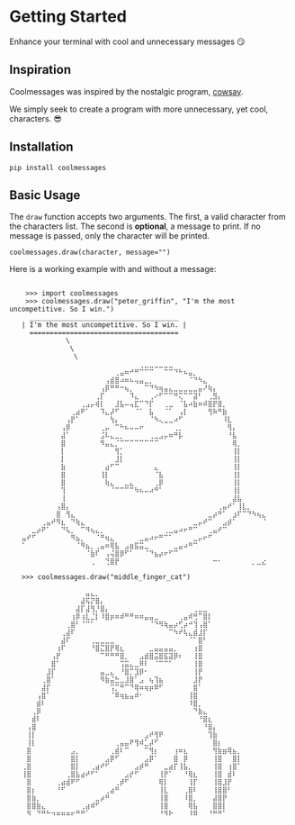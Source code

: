 # Getting Started

Enhance your terminal with cool and unnecessary messages 😏

## Inspiration

Coolmessages was inspired by the nostalgic program, [cowsay](https://en.wikipedia.org/wiki/Cowsay).

We simply seek to create a program with more unnecessary, yet cool, characters. 😎

## Installation

```
pip install coolmessages
```

## Basic Usage

The `draw` function accepts two arguments. The first, a valid character
from the characters list. The second is **optional**, a message to print.
If no message is passed, only the character will be printed.

```
coolmessages.draw(character, message="")
```

Here is a working example with and without a message:

```

    >>> import coolmessages
    >>> coolmessages.draw("peter_griffin", "I'm the most uncompetitive. So I win.")
     _____________________________________
   | I'm the most uncompetitive. So I win. |
     =====================================
              \
               \
                \
   ⠀⠀⠀⠀⠀⠀⠀⠀⠀⠀⠀⠀⠀⠀⠀⠀⠀⠀⠀⠀⠀⠀⠀⠀⢀⣀⣀⣀⣀⣀⣀⠀⠀⠀⠀⠀⠀⠀⠀⠀⠀⠀⠀⠀⠀⠀⠀⠀⠀⠀
   ⠀⠀⠀⠀⠀⠀⠀⠀⠀⠀⠀⠀⠀⠀⠀⠀⠀⠀⠀⢀⣤⠶⠚⠛⠉⠉⠉⠀⠀⠉⠉⠙⠓⠦⣤⡀⠀⠀⠀⠀⠀⠀⠀⠀⠀⠀⠀⠀⠀⠀
   ⠀⠀⠀⠀⠀⠀⠀⠀⠀⠀⠀⠀⠀⠀⠀⠀⠀⢠⣾⣿⠴⠶⠦⢤⣤⣀⡀⠀⠀⠀⠀⠀⠀⠀⠈⠙⠳⣄⠀⠀⠀⠀⠀⠀⠀⠀⠀⠀⠀⠀
   ⠀⠀⠀⠀⠀⠀⠀⠀⠀⠀⠀⠀⠀⠀⠀⠀⢠⡿⠛⠛⠒⢦⡀⠀⠀⠉⠙⠳⢶⣤⣄⣀⣀⣀⣀⣀⣤⠜⢷⡄⠀⠀⠀⠀⠀⠀⠀⠀⠀⠀
   ⠀⠀⠀⠀⠀⠀⠀⠀⠀⠀⠀⠀⠀⠀⠀⢀⡏⠀⠀⠀⠀⠀⠹⣄⠀⠀⢀⠔⠋⠉⠉⠛⢍⠉⠉⣽⠃⠀⢀⣻⡄⠀⠀⠀⠀⠀⠀⠀⠀⠀
   ⠀⠀⠀⠀⠀⠀⠀⠀⠀⠀⠀⠀⢀⣠⡤⢾⡇⠀⠀⣸⣧⠤⢤⣏⠉⠙⡏⠀⠀⢀⣀⠀⠈⣧⠴⣷⠶⠾⣿⡟⣿⡀⠀⠀⠀⠀⠀⠀⠀⠀
   ⠀⠀⠀⠀⠀⠀⠀⠀⠀⠀⢀⣴⠟⠁⠀⠀⠹⣄⡼⠋⠀⠀⠀⠈⠁⠀⣧⠀⠀⠈⠁⠀⢠⡇⠀⠀⠀⠀⢻⠷⠛⣷⠀⠀⠀⠀⠀⠀⠀⠀
   ⠀⠀⠀⠀⠀⠀⠀⠀⠀⢠⡟⠁⠀⠀⠀⠀⠀⠀⢳⡄⠀⠀⠀⠀⠀⠀⠈⠳⢄⣀⣀⠴⠋⠀⠀⠀⠀⠀⠀⠀⠀⠸⣇⠀⠀⠀⠀⠀⠀⠀
   ⠀⠀⠀⠀⠀⠀⠀⠀⢠⡿⠀⠀⠀⠀⠀⠀⢀⡤⠀⠉⠓⠦⠤⠤⠖⠀⠀⠀⠀⠀⠀⢀⡀⠀⠀⠀⠀⠀⠀⠀⠀⠀⢻⡄⠀⠀⠀⠀⠀⠀
   ⠀⠀⠀⠀⠀⠀⠀⠀⣼⠁⠀⠀⠀⠀⠀⠀⣨⠧⣄⣀⡀⠀⠀⠀⠀⠀⢀⣀⣠⡤⠶⠛⡧⠀⠀⠀⠀⠀⠀⠀⠀⠀⠘⣧⠀⠀⠀⠀⠀⠀
   ⠀⠀⠀⠀⠀⠀⠀⠀⣿⠀⠀⠀⠀⠀⠀⠀⠻⣤⣄⡈⠉⠉⠉⠉⠉⠉⠉⠉⠀⠀⠀⠀⠀⠀⠀⠀⠀⠀⠀⠀⠀⠀⠀⢿⡀⠀⠀⠀⠀⠀
   ⠀⠀⠀⠀⠀⠀⠀⠀⡇⠀⠀⠀⠀⠀⠀⠀⠀⠀⠀⢻⡁⠀⠀⠀⠀⠀⠀⠀⠀⠀⠀⠀⠀⠀⠀⠀⠀⠀⠀⠀⠀⠀⠀⢸⡇⠀⠀⠀⠀⠀
   ⠀⠀⠀⠀⠀⠀⠀⠀⡇⠀⠀⠀⠀⠀⠀⠀⠀⠀⠀⣸⡇⠀⠀⠀⠀⠀⠀⠀⠀⠀⠀⠀⠀⠀⠀⠀⠀⠀⠀⠀⠀⠀⠀⢸⡇⠀⠀⠀⠀⠀
   ⠀⠀⠀⠀⠀⠀⠀⠀⣷⠀⠀⠀⠀⠀⠀⠀⠀⣴⠋⠉⠀⠀⠀⠀⠀⠀⠀⣄⠀⠀⠀⠀⠀⠀⠀⠀⠀⠀⠀⠀⠀⠀⠀⢸⡇⠀⠀⠀⠀⠀
   ⠀⠀⠀⠀⠀⠀⠀⠀⣿⠀⠀⠀⠀⠀⠀⠀⢸⡇⠀⠀⠀⠀⠀⠀⠀⠀⠀⠈⣧⠀⠀⠀⠀⠀⠀⠀⠀⠀⠀⠀⠀⠀⠀⢸⡇⠀⠀⠀⠀⠀
   ⠀⠀⠀⠀⠀⠀⠀⠀⣿⠀⠀⠀⠀⠀⠀⠀⠀⢷⣄⠀⠀⣀⣄⠀⠀⠀⠀⢀⡿⠀⠀⠀⠀⠀⠀⠀⠀⠀⠀⠀⠀⠀⠀⢸⡇⠀⠀⠀⠀⠀
   ⠀⠀⠀⠀⠀⠀⠀⠀⢹⠀⠀⠀⠀⠀⠀⠀⠀⠀⠈⠉⠉⠉⠉⠳⠦⠤⠴⠛⠁⠀⠀⠀⠀⠀⠀⠀⠀⠀⠀⠀⠀⠀⠀⢸⡇⠀⠀⠀⠀⠀
   ⠀⠀⠀⠀⠀⠀⠀⠀⢸⠀⠀⠀⠀⠀⠀⠀⠀⠀⠀⠀⠀⠀⠀⠀⠀⠀⠀⠀⠀⠀⠀⠀⠀⠀⠀⠀⠀⠀⠀⠀⠀⠀⠀⣼⣧⠀⠀⠀⠀⠀
   ⠀⠀⠀⠀⠀⠀⠀⢠⣿⡄⠀⠀⠀⠀⠀⠀⠀⠀⠀⠀⠀⠀⠀⠀⠀⠀⠀⠀⠀⠀⠀⠀⠀⠀⠀⠀⠀⠀⠀⠀⢀⣤⠞⠁⢸⣇⡀⠀⠀⠀
   ⠀⠀⠀⠀⠀⠀⠀⣿⠀⢻⣄⠀⠀⠀⠀⠀⠀⠀⠀⠀⠀⠀⠀⠀⠀⠀⠀⠀⠀⠀⠀⠀⠀⠀⠀⠀⠀⠀⣀⡴⠛⠁⠀⣰⠏⠉⠙⠳⢦⣄
   ⠀⠀⠀⠀⢀⣤⠞⠻⣆⠀⠙⢷⣄⠀⠀⠀⠀⠀⠀⠀⠀⠀⠀⠀⠀⠀⠀⠀⠀⠀⠀⠀⠀⠀⠀⣀⡤⠞⠉⠀⠀⣠⡾⠁⠀⠀⠀⠀⠀⠈
   ⠀⠀⣀⡴⠟⠁⠀⠀⠙⢧⡀⠀⠉⠻⢦⣄⡀⠀⠀⠀⠀⠀⠀⠀⠀⠀⠀⠀⠀⢀⣀⣤⠴⠖⠛⠉⠀⠀⢀⣤⠞⠉⠀⠀⠀⠀⠀⠀⠀⠀
   ⣤⠞⠋⠀⠀⠀⠀⠀⠀⠀⠻⣦⡀⠀⠀⠈⠛⢶⣄⠀⠀⠀⠀⠀⣀⣤⠴⠖⠛⠉⠁⠀⠀⠀⠀⣀⡤⠖⠋⠀⠀⠀⠀⠀⠀⠀⠀⠀⠀⠀
   ⠁⠀⠀⠀⠀⠀⠀⠀⠀⠀⠀⠈⠻⣦⡀⢀⣤⠶⢿⣧⠀⣠⣶⣯⣭⣀⠀⠀⠀⠀⠀⣀⣤⠴⠛⠉⠀⠀⠀⠀⠀⠀⠀⠀⠀⠀⠀⠀⠀⠀
   ⠀⠀⠀⠀⠀⠀⠀⠀⠀⠀⠀⠀⠀⠈⣷⠏⠀⢠⢬⣿⡿⠋⠁⠀⠀⠈⠙⣦⡴⠖⠋⠉⠀⠀⠀⠀⠀⠀⠀⠀⠀⠀⠀⠀⠀⠀⠀⠀⠀⠀
   ⠀⠀⠀⠀⠀⠀⠀⠀⠀⠀⠀⠀⠀⠀⢀⠀⠀⢙⣿⡟⠀⠀⠀⠀⠀⠀⠀⠀⠀⠀⠀⠀⠀⠀⠀⠀⠀⠀⠀⠒⠂⠀⠀⠀⠀⠀⠀⡀⣀⣔

   >>> coolmessages.draw("middle_finger_cat")

   ⠀⠀⠀⠀⠀⠀⠀⠀⠀⠀⠀⠀⠀⣤⣄⡀⠀⠀⠀⠀⠀⠀⠀⠀⠀⠀⠀⠀⠀⠀⠀⠀⠀⠀⠀⠀⠀⠀⠀⠀⠀⠀⠀⠀⠀
   ⠀⠀⠀⠀⠀⠀⠀⠀⠀⠀⠀⠀⣼⢯⡝⣿⡄⠀⠀⠀⠀⠀⠀⠀⠀⠀⠀⠀⠀⠀⠀⠀⠀⠀⠀⠀⠀⠀⠀⠀⠀⠀⠀⠀⠀
   ⠀⠀⠀⠀⠀⠀⠀⠀⠀⠀⠀⣼⡏⣼⢻⡘⣿⡄⠀⠀⠀⠀⠀⠀⠀⠀⠀⠀⠀⠀⠀⠀⠀⠀⠀⢀⣀⣀⠀⠀⠀⠀⠀⠀⠀
   ⠀⠀⠀⠀⠀⠀⠀⠀⠀⠀⢰⡿⢰⣇⣈⡇⠸⣿⡶⠶⠾⠛⠛⠶⠶⣤⣤⣀⠀⠀⠀⠀⢀⣤⠾⢛⠉⣿⡇⠀⠀⠀⠀⠀⠀
   ⠀⠀⠀⠀⠀⠀⠀⠀⠀⢀⣿⠃⠈⠉⠁⠀⠀⠀⠀⠀⠀⠀⠀⠀⠀⠀⠈⠙⠻⢷⣤⡴⢋⡴⠚⢹⢠⣿⠁⠀⠀⠀⠀⠀⠀
   ⠀⠀⠀⠀⠀⠀⠀⠀⢀⣼⠏⠀⠀⠀⠀⠀⠀⠀⠀⠀⠀⠀⠀⠀⠀⠀⠀⠀⠀⠀⠉⠳⠞⢧⣄⣾⣸⡏⠀⠀⠀⠀⠀⠀⠀
   ⠀⠀⠀⠀⠀⠀⠀⠀⣼⠏⠀⠀⠀⠀⢀⣀⣀⣀⣀⠀⠀⠀⠀⠀⠀⠀⠀⠀⠀⠀⠀⠀⠀⠀⠈⠁⣿⠃⠀⠀⠀⠀⠀⠀⠀
   ⠀⠀⠀⠀⠀⠀⠀⢰⠏⠀⠀⠀⠀⠀⠘⣿⣍⣿⡟⢿⣆⠀⠀⠀⠀⠀⣀⣤⣤⣤⣤⡀⠀⠀⠀⢰⣿⠀⠀⠀⠀⠀⠀⠀⠀
   ⠀⠀⠀⠀⠀⠀⢠⡟⠀⠀⠀⠀⠀⠀⠀⠀⠉⠛⠛⠛⣿⡀⠀⠀⣠⣾⣿⣭⣿⣯⣽⡿⠆⠀⠀⢸⣿⠀⠀⠀⠀⠀⠀⠀⠀
   ⠀⠀⠀⠀⠀⠀⣿⠁⠀⠀⠀⠀⠀⠀⠀⠀⠀⠀⠀⠀⢩⣭⣄⣀⠿⠇⠀⠈⠉⠉⠁⠀⠀⠀⠀⢸⣿⠀⠀⠀⠀⠀⠀⠀⠀
   ⠀⠀⠀⠀⠀⣸⡏⠀⠀⠀⠀⠀⠀⠀⠀⠀⣤⣀⣄⠀⠘⣿⡉⣹⡿⠂⠀⠀⠀⠀⠀⠀⠀⠀⠀⢸⡟⠀⠀⠀⠀⠀⠀⠀⠀
   ⠀⠀⠀⠀⢀⣿⠁⠀⠀⠀⠀⠀⠀⠀⠀⠀⠻⣷⣬⣓⣀⣸⣿⠁⣠⠀⢦⢹⣦⠀⠀⠀⠀⠀⠀⣸⡟⠀⠀⠀⠀⠀⠀⠀⠀
   ⠀⠀⠀⠀⣼⡏⠀⠀⠀⠀⠀⠀⠀⠀⠀⠀⠀⠀⢩⡉⠛⠉⠙⢿⠶⢶⡶⠿⠋⠀⠀⠀⠀⠀⠀⣿⠁⠀⠀⠀⠀⠀⠀⠀⠀
   ⠀⠀⠀⢠⣿⠁⠀⠀⠀⠀⠀⠀⠀⠀⠀⠀⠀⠀⠈⠿⢶⣦⣤⠾⠂⠀⠀⠀⠀⠀⠀⠀⠀⠀⢸⣿⠀⠀⠀⠀⠀⠀⠀⠀⠀
   ⠀⠀⠀⣾⠇⠀⠀⠀⠀⠀⠀⠀⠀⠀⠀⠀⠀⠀⠀⠀⠀⠀⠀⠀⠀⠀⠀⠀⠀⠀⠀⠀⠀⠀⠸⣿⡀⠀⠀⠀⠀⠀⠀⠀⠀
   ⠀⠀⢀⡿⠀⠀⠀⠀⠀⠀⠀⠀⠀⠀⠀⠀⠀⠀⠀⠀⠀⠀⠀⠀⠀⠀⠀⠀⠀⠀⠀⠀⠀⠀⠀⠙⣷⣄⠀⠀⠀⠀⠀⠀⠀
   ⠀⠀⣾⠇⠀⠀⠀⠀⠀⠀⠀⠀⠀⠀⠀⠀⠀⠀⠀⠀⠀⠀⠀⠀⠀⠀⠀⠀⠀⠀⠀⠀⠀⠀⠀⠀⠘⣿⣆⠀⠀⠀⠀⠀⠀
   ⠀⢠⣿⠀⠀⠀⠀⠀⠀⠀⠀⠀⠀⠀⠀⠀⠀⠀⠀⠀⠀⠀⠀⠀⠀⠀⠀⠀⠀⠀⠀⠀⠀⠀⠀⠀⠀⠘⣿⡄⠀⠀⠀⠀⠀
   ⠀⢸⡇⠀⠀⠀⠀⠀⠀⠀⠀⠀⠀⠀⠀⠀⠀⠀⠀⠀⠀⠀⠀⠀⠀⣠⠞⢻⠟⠀⠀⠀⠀⠀⠀⠀⠀⠀⢹⣷⠀⠀⠀⠀⠀
   ⠀⢸⡇⠀⠀⠀⠀⠀⠀⠀⠀⠀⠀⠀⠀⠀⠀⠀⠀⢀⣤⣤⠟⢻⠾⣁⡼⠋⠀⠀⠀⠀⠀⠀⠀⠀⠀⠀⠀⣿⡆⠀⠀⠀⠀
   ⠀⣿⠀⠀⠀⠀⠀⠀⠀⠀⣠⡀⠀⠀⠀⠀⠀⠀⢀⣾⠇⠉⠀⠀⠀⠉⢻⡆⠀⠀⠀⢰⠶⣆⠀⠀⠀⠀⠀⢻⣷⣶⢿⣦⡀
   ⠀⣿⠀⠀⠀⠀⠀⠀⠀⠀⣿⡇⠀⠀⠀⠀⠀⣠⡿⠋⠀⠀⠀⠀⠀⣠⡿⠁⠀⠀⠀⣿⠀⡿⠀⠀⠀⠀⠀⢸⣿⠀⠀⣿⡇
   ⢀⣿⠀⠀⠀⠀⠀⠀⠀⠀⣿⡇⠀⠀⢀⣴⠞⠋⠀⠀⠀⠀⠀⣠⡾⠛⠀⠀⠀⣀⣴⡏⢸⣧⡀⠀⠀⠀⠀⢸⣿⠀⢰⣿⠁
   ⢸⣿⠀⠀⠀⠀⠀⠀⠀⢀⣿⣧⣴⠞⠋⠁⠀⠀⠀⠀⠀⣠⡞⠋⠀⠀⠀⠀⢸⡟⠁⠀⠀⠘⢿⣆⠀⠀⠀⢸⣿⠀⣾⠇⠀
   ⠀⣿⠀⠀⠀⠀⠀⢀⣴⣾⠟⠋⠀⠀⠀⠀⠀⠀⠀⢀⡾⠋⠀⠀⠀⠀⠀⠀⢿⡇⠀⠀⠀⠀⢸⡏⠀⠀⠀⢸⣿⣸⡟⠀⠀
   ⠀⣿⡆⠀⠀⠀⠀⠘⠋⠀⠀⠀⠀⠀⠀⠀⠀⢀⣴⠛⠀⠀⠀⠀⠀⠀⠀⠀⢸⣇⠀⠀⠀⢀⣿⠇⠀⠀⠀⢸⣿⣿⠃⠀⠀
   ⠀⣿⣷⡀⠀⠀⠀⠀⠀⠀⠀⠀⠀⠀⠀⣀⡴⠛⠀⠀⠀⠀⠀⠀⠀⠀⠀⠀⢸⣿⠀⠀⠀⠸⣿⡀⠀⠀⠀⣼⣿⡟⠀⠀⠀
   ⠀⣿⣿⣷⣄⠀⠀⠀⠀⠀⠀⠀⢀⣴⠾⠋⠀⠀⠀⠀⠀⠀⠀⠀⠀⠀⠀⠀⢸⣿⠀⠀⠀⠀⢿⣧⠀⠀⠀⣿⣿⡇⠀⠀⠀
   ⠀⠻⠀⠙⠛⠓⠲⠶⠶⠶⠖⠛⠛⠁⠀⠀⠀⠀⠀⠀⠀⠀⠀⠀⠀⠀⠀⠀⠘⠻⠗⠀⠀⠀⠸⠿⠀⠀⠘⠛⠛⠁⠀⠀⠀
```
